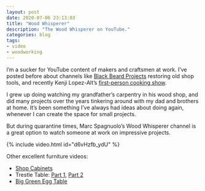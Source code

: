 ```yaml
---
layout: post
date: 2020-07-06 23:13:03
title: "Wood Whisperer"
description: "The Wood Whisperer on YouTube."
categories: blog
tags:
- video
- woodworking
---
```


I’m a sucker for YouTube content of makers and craftsmen at work. I’ve posted before about channels like [Black Beard Projects](/post/checking-in-on-tool-restoration-youtube/ "Checking on Tool Restoration YouTube") restoring old shop tools, and recently Kenji Lopez-Alt’s [first-person cooking show](/post/kenjis-first-person-cooking/ "Kenji's First-Person Cooking"). 

I grew up doing watching my grandfather’s carpentry in his wood shop, and did many projects over the years tinkering around with my dad and brothers at home. It’s been something I’ve always had ideas about doing again, whenever I can create the space for small projects.

But during quarantine times, Marc Spagnuolo’s Wood Whisperer channel is a great option to watch someone at work on impressive projects.

{% include video.html id="d6vHzfb_ydU" %}

Other excellent furniture videos:

* [Shop Cabinets](https://youtu.be/jtdmzpHixnU "Shop Cabinets")
* Trestle Table: [Part 1](https://youtu.be/Ijr-2QrzUUY "Trestle Table, Part 1"), [Part 2](https://youtu.be/rgB4j0DghQ0 "Trestle Table, Part 2")
* [Big Green Egg Table](https://youtu.be/bHClONAV0oA "Big Green Egg Table")
